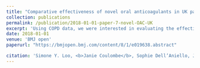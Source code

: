 ```yaml
---
title: "Comparative effectiveness of novel oral anticoagulants in UK patients with non-valvular atrial fibrillation and chronic kidney disease: a matched cohort study"
collection: publications
permalink: /publication/2018-01-01-paper-7-novel-OAC-UK
excerpt: 'Using COPD data, we were interested in evaluating the effectiveness and safety of NOACs compared with VKAs in patients with non-valvular atrila fibrillation, with a focus on patients with CKD. '
date: 2018-01-01
venue: 'BMJ open'
paperurl: "https://bmjopen.bmj.com/content/8/1/e019638.abstract"

citation: 'Simone Y. Loo, <b>Janie Coulombe</b>, Sophie Dell’Aniello, James M Brophy, Samy Suissa, and Christel Renoux (2018). &quot; Comparative effectiveness of novel oral anticoagulants in UK patients with non-valvular atrial fibrillation and chronic kidney disease: a matched cohort study&quot; <i>BMJ open</i>. Vol. 8 (1).'
---
```

